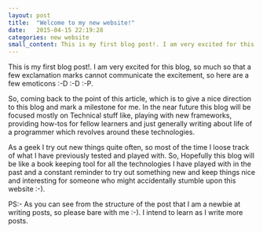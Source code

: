 ```yaml
---
layout: post
title:  "Welcome to my new website!"
date:   2015-04-15 22:19:28
categories: new website
small_content: This is my first blog post!. I am very excited for this blog, so much so that a few exclamation marks cannot ...read more
---
```


This is my first blog post!. I am very excited for this blog, so much so that a few exclamation marks cannot communicate the excitement, so here are a few emoticons :-D :-D :-P.

So, coming back to the point of this article, which is to give a nice direction to this blog and mark a milestone for me.
In the near future this blog will be focused mostly on Technical stuff like, playing with new frameworks, providing how-tos for fellow learners and just generally writing about life of a programmer which revolves around these technologies.

As a geek I try out new things quite often, so most of the time I loose track of what I have previously tested and played with. So, Hopefully this blog will be like a book keeping tool for all the technologies I have played with in the past and a constant reminder to try out something new and keep things nice and interesting for someone who might accidentally stumble upon this website :-).


PS:- As you can see from the structure of the post that I am a newbie at writing posts, so please bare with me :-). I intend to learn as I write more posts.
